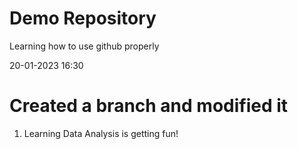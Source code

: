 # Demo Repository

Learning how to use github properly

20-01-2023
16:30

# Created a branch and modified it
1. Learning Data Analysis is getting fun!